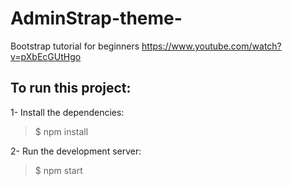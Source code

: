 # AdminStrap-theme-
Bootstrap tutorial for beginners https://www.youtube.com/watch?v=pXbEcGUtHgo


## To run this project: 
1- Install the dependencies:
> $ npm install

2- Run the development server:
> $ npm start 
